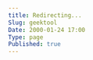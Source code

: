 ```yaml
---
title: Redirecting...
Slug: geektool
Date: 2000-01-24 17:00
Type: page
Published: true
---
```


<script type="text/javascript">
	var theAddress = "http://lawrenceting.tk/post/chinese-word-of-the-day-geeklet"
	document.write("Redirecting to " + theAddress);
	window.location = theAddress
</script>